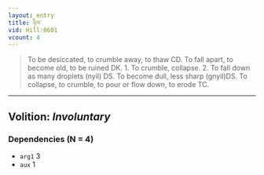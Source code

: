 ```yaml
---
layout: entry
title: ཉིལ་
vid: Hill:0601
vcount: 4
---
```

> To be desiccated, to crumble away, to thaw CD\. To fall apart, to become old, to be ruined DK\. 1\. To crumble, collapse\. 2\. To fall down as many droplets (nyil) DS\. To become dull, less sharp (gnyil)DS\. To collapse, to crumble, to pour or flow down, to erode TC\.

---
Volition: _Involuntary_
---

### Dependencies (N = 4)
* `arg1` 3
* `aux` 1
